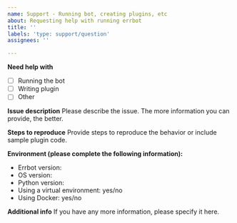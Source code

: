 ```yaml
---
name: Support - Running bot, creating plugins, etc
about: Requesting help with running errbot
title: ''
labels: 'type: support/question'
assignees: ''

---
```


**Need help with**

- [ ] Running the bot
- [ ] Writing plugin
- [ ] Other

**Issue description**
Please describe the issue. The more information you can provide, the better.

**Steps to reproduce**
Provide steps to reproduce the behavior or include sample plugin code.

**Environment (please complete the following information):**
- Errbot version:
- OS version:
- Python version:
- Using a virtual environment: yes/no
- Using Docker: yes/no


**Additional info**
If you have any more information, please specify it here.
